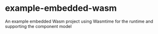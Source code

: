 # example-embedded-wasm
An example embedded Wasm project using Wasmtime for the runtime and supporting the component model
